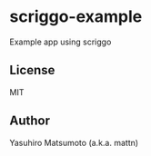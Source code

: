 # scriggo-example

Example app using scriggo

## License

MIT

## Author

Yasuhiro Matsumoto (a.k.a. mattn)
